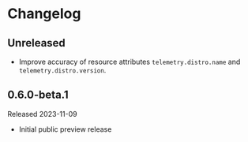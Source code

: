 # Changelog

## Unreleased

* Improve accuracy of resource attributes `telemetry.distro.name` and `telemetry.distro.version`.

## 0.6.0-beta.1

Released 2023-11-09

* Initial public preview release
